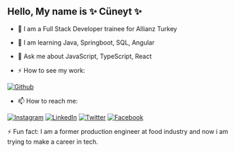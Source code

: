 ## Hello, My name is ✨ Cüneyt ✨



- 🔭 I am a Full Stack Developer trainee for Allianz Turkey

- 🌱 I am learning Java, Springboot, SQL, Angular

- 💬 Ask me about JavaScript, TypeScript, React 

- ⚡ How to see my work:

[![Github](https://img.shields.io/badge/Github-gray?logo=github)](https://github.com/mcuneytozturk)

- 📫 How to reach me:

[![Instagram](https://img.shields.io/badge/Instagram-%23E4405F.svg?logo=Instagram&logoColor=white)](https://instagram.com/mcuneytozturk?igshid=NGExMmI2YTkyZg==) [![LinkedIn](https://img.shields.io/badge/LinkedIn-%230077B5.svg?logo=linkedin&logoColor=white)](https://www.linkedin.com/in/muhsin-cuneyt-ozturk/) [![Twitter](https://img.shields.io/badge/Twitter-white?logo=twitter)](https://twitter.com/mcuneytozturk) [![Facebook](https://img.shields.io/badge/Facebook-4267B2?logo=facebook&logoColor=white)](https://www.facebook.com/mcuneytozturk?mibextid=ZbWKwL)







  

⚡ Fun fact: I am a former production engineer at food industry and now i am trying to make a career in tech.


<!--
**mcuneytozturk/mcuneytozturk** is a ✨ _special_ ✨ repository because its `README.md` (this file) appears on your GitHub profile.

Here are some ideas to get you started:

- 🔭 I’m currently working on ...
- 🌱 I’m currently learning ...
- 👯 I’m looking to collaborate on ...
- 🤔 I’m looking for help with ...
- 💬 Ask me about ...
- 📫 How to reach me: ...
- 😄 Pronouns: ...
- ⚡ Fun fact: ...
-->

